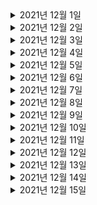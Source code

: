 <details> <summary>2021년 12월 1일</summary>

## 회사 업무
- [Kafka] 아파치 카프카 개요 및 설명
  - 아파치 카프카 개요 및 설명 완성
  - 토픽이란? 완성

## 개인 공부

</details>

<details> <summary>2021년 12월 2일</summary>

## 회사 업무
- [Spring] Spring Boot JWT Tutorial
  - JWT 소개, 프로젝트 생성
  - Security 설정, Data 설정
  - JWT 코드, Security 설정 추가
  - DTO, Repository, 로그인 코드 완성
  - 회원가입, 권한 검증 코드 완성
  - DTO 리펙토링
  - 스프링 부트 버전 변경함으로써 에러 떳을때 body에 

## 개인 공부
- [개인 플젝] 맛집 소개 사이트
  - save_towns API에 시작값 추가, 동이 따로 없는 "구"들은 저장안하게 변경

</details>


<details> <summary>2021년 12월 3일</summary>

## 회사 업무
- 온보딩 체크리스트 검토
- Vroong Lastmile bootcamp 재검토
- 코드리뷰
  - ITSMCHG-5768 MDCInfo 리팩토링 (M캐시서버 transaction_id 이슈 연관)
- B마트 미배차오더의 알림주기를 5분으로 변경
  - 코드, PR 작성
  - dev1배포 

## 개인 공부

</details>

<details> <summary>2021년 12월 4일</summary>

## 회사 업무

## 개인 공부
- [MSA] The Red : 비즈니스 성공을 위한 Java/Spring 기반 서비스 개발과 MSA 구축
  - Chapter1 (0% -> 100%)
  - Chapter2 (0% -> 100%)

</details>

<details> <summary>2021년 12월 5일</summary>

## 회사 업무

## 개인 공부
- [MSA] The Red : 비즈니스 성공을 위한 Java/Spring 기반 서비스 개발과 MSA 구축
  - Chapter3 (0% -> 50%)

</details>

<details> <summary>2021년 12월 6일</summary>

## 회사 업무
- 온보딩 체크리스트 검토
- Vroong Lastmile bootcamp 내용 검토
- [Kafka] 아파치 카프카 개요 및 설명
  - 브로커, 복제, ISR(In-Sync-Replication)
  - 파티셔너란?
  - 컨슈머 랙 이란? 

## 개인 공부
- [MSA] The Red : 비즈니스 성공을 위한 Java/Spring 기반 서비스 개발과 MSA 구축
  - Chapter3 (50% -> 70%)

</details>

<details> <summary>2021년 12월 7일</summary>

## 회사 업무
- 온보딩 체크리스트 검토
- Vroong Lastmile bootcamp 내용 검토

## 개인 공부
- [MSA] The Red : 비즈니스 성공을 위한 Java/Spring 기반 서비스 개발과 MSA 구축
  - Chapter3 (70% -> 100%)

</details>

<details> <summary>2021년 12월 8일</summary>

## 회사 업무
- 상용 배포 준비
- 가게도착 API 내용 검토 

## 개인 공부
- [MSA] The Red : 비즈니스 성공을 위한 Java/Spring 기반 서비스 개발과 MSA 구축
  - Chapter4 (0% -> 100%)
  - Chapter5 (0% -> 75%)
- [개인 플젝] 맛집 소개 사이트
  - kakao 기본 url 추가 
  - kakao 맵 기본 크롤링 추가 

</details>

<details> <summary>2021년 12월 9일</summary>

## 회사 업무
- 상용 배포 
- 가게도착 API 내용 검토 
- 인텔리제이 업그레이드 후 개발 환경 세팅

## 개인 공부
- [MSA] The Red : 비즈니스 성공을 위한 Java/Spring 기반 서비스 개발과 MSA 구축
  - Chapter5 (75% -> 100%)
- [개인 플젝] 맛집 소개 사이트
  - kakao 맵 크롤러에 tag, url 정보 추가

</details>

<details> <summary>2021년 12월 10일</summary>

## 회사 업무
- 가게도착 API 내용 검토 
- 인텔리제이 개발 환경 세팅

## 개인 공부

</details>

<details> <summary>2021년 12월 11일</summary>

## 회사 업무

## 개인 공부
- [TIL] 9~11월 월별 요약

</details>

<details> <summary>2021년 12월 12일</summary>

## 회사 업무

## 개인 공부
- [개인 플젝] 맛집 소개 사이트 - Spring Server
  - 기본 세팅, JWT & CORS 세팅
  - User 어그리게이트 추가 
  - mysql 세팅
  - 유저 SignUp API 완성

</details>

<details> <summary>2021년 12월 13일</summary>

## 회사 업무
- 배민1 가게도착 API 
  - 스펙 정리

## 개인 공부
- [Spring] Spring-Batch
  - Chapter1 (0% -> 100%)
- [개인 플젝] 맛집 소개 사이트 
  - Spring Server
    - README에 기술스택 정리 
  - Django Server
    - README에 기술스택 정리 
- [PS] 
  - 무지의 먹방 라이브


</details>

<details> <summary>2021년 12월 14일</summary>

## 회사 업무
- 배민1 가게도착 API 
  - 스펙 정리
- OJT미팅 참석
- 코드리뷰
  - [ITSMCHG-5940] dev1 환경에서 로그 masking 제거
  - [ITSMCHG-5572] OptimisticLocking 예외 발생 시 재시도 애노테이션 추가

## 개인 공부
- [Spring] Spring-Batch
  - Chapter2 (0% -> 50%)

</details>

<details> <summary>2021년 12월 15일</summary>

## 회사 업무
- 배민1 가게도착 API 
  - 스펙 정리
  - 가게도착버튼을 위한 API 코드 작성
- 상용배포 준비

## 개인 공부
- [PS] 코틀린
  - 코틀린 연습겸 쉬운문제 8문제 풀이

</details>